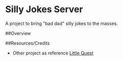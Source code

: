 # Silly Jokes Server
A project to bring "bad dad" silly jokes to the masses.

##Overview


##Resources/Credits
- Other project as reference [Little Quest](https://github.com/Little-Quest/)